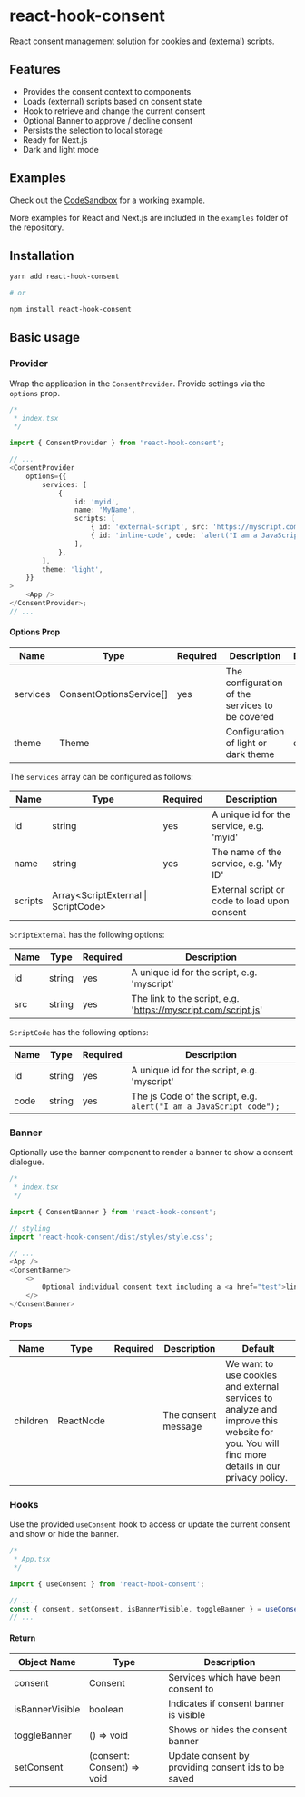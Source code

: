 # react-hook-consent

React consent management solution for cookies and (external) scripts.

## Features

-   Provides the consent context to components
-   Loads (external) scripts based on consent state
-   Hook to retrieve and change the current consent
-   Optional Banner to approve / decline consent
-   Persists the selection to local storage
-   Ready for Next.js
-   Dark and light mode

## Examples

Check out the [CodeSandbox](https://codesandbox.io/s/example-react18-7d1rcb) for a working example.

More examples for React and Next.js are included in the `examples` folder of the repository.

## Installation

```bash
yarn add react-hook-consent

# or

npm install react-hook-consent
```

## Basic usage

### Provider

Wrap the application in the `ConsentProvider`. Provide settings via the `options` prop.

```typescript
/*
 * index.tsx
 */

import { ConsentProvider } from 'react-hook-consent';

// ...
<ConsentProvider
    options={{
        services: [
            {
                id: 'myid',
                name: 'MyName',
                scripts: [
                    { id: 'external-script', src: 'https://myscript.com/script.js' },
                    { id: 'inline-code', code: `alert("I am a JavaScript code");` },
                ],
            },
        ],
        theme: 'light',
    }}
>
    <App />
</ConsentProvider>;
// ...
```

#### Options Prop

| Name     | Type                    | Required | Description                                     | Default |
| -------- | ----------------------- | -------- | ----------------------------------------------- | ------- |
| services | ConsentOptionsService[] | yes      | The configuration of the services to be covered |         |
| theme    | Theme                   |          | Configuration of light or dark theme            | dark    |

The `services` array can be configured as follows:

| Name    | Type                                | Required | Description                                  |
| ------- | ----------------------------------- | -------- | -------------------------------------------- |
| id      | string                              | yes      | A unique id for the service, e.g. 'myid'     |
| name    | string                              | yes      | The name of the service, e.g. 'My ID'        |
| scripts | Array<ScriptExternal \| ScriptCode> |          | External script or code to load upon consent |

`ScriptExternal` has the following options:

| Name | Type   | Required | Description                                                   |
| ---- | ------ | -------- | ------------------------------------------------------------- |
| id   | string | yes      | A unique id for the script, e.g. 'myscript'                   |
| src  | string | yes      | The link to the script, e.g. 'https://myscript.com/script.js' |

`ScriptCode` has the following options:

| Name | Type   | Required | Description                                                        |
| ---- | ------ | -------- | ------------------------------------------------------------------ |
| id   | string | yes      | A unique id for the script, e.g. 'myscript'                        |
| code | string | yes      | The js Code of the script, e.g. `alert("I am a JavaScript code");` |

### Banner

Optionally use the banner component to render a banner to show a consent dialogue.

```typescript
/*
 * index.tsx
 */

import { ConsentBanner } from 'react-hook-consent';

// styling
import 'react-hook-consent/dist/styles/style.css';

// ...
<App />
<ConsentBanner>
    <>
        Optional individual consent text including a <a href="test">link</a>
    </>
</ConsentBanner>
```

#### Props

| Name     | Type      | Required | Description         | Default                                                                                                                                     |
| -------- | --------- | -------- | ------------------- | ------------------------------------------------------------------------------------------------------------------------------------------- |
| children | ReactNode |          | The consent message | We want to use cookies and external services to analyze and improve this website for you. You will find more details in our privacy policy. |

### Hooks

Use the provided `useConsent` hook to access or update the current consent and show or hide the banner.

```typescript
/*
 * App.tsx
 */

import { useConsent } from 'react-hook-consent';

// ...
const { consent, setConsent, isBannerVisible, toggleBanner } = useConsent();
// ...
```

#### Return

| Object Name     | Type                       | Description                                         |
| --------------- | -------------------------- | --------------------------------------------------- |
| consent         | Consent                    | Services which have been consent to                 |
| isBannerVisible | boolean                    | Indicates if consent banner is visible              |
| toggleBanner    | () => void                 | Shows or hides the consent banner                   |
| setConsent      | (consent: Consent) => void | Update consent by providing consent ids to be saved |
